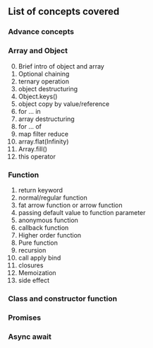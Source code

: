
## List of concepts covered

### Advance concepts

### Array and Object

0. Brief intro of object and array
1. Optional chaining 
2. ternary operation
3. object destructuring
4. Object.keys()
5. object copy by value/reference
6. for ... in
7. array destructuring
8. for ... of
9. map filter reduce
10. array.flat(Infinity)
11. Array.fill()
12. this operator


### Function
1. return keyword
2. normal/regular function
3. fat arrow function or arrow function
4. passing default value to function parameter
5. anonymous function
6. callback function
7. Higher order function
8. Pure function
9. recursion
10. call apply bind
11. closures
12. Memoization
13. side effect


### Class and constructor function
### Promises
### Async await
